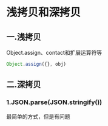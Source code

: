 # 浅拷贝和深拷贝
## 一.浅拷贝
Object.assign、contact和扩展运算符等

```javascript
Object.assign({}, obj)
```

## 二.深拷贝

### 1.JSON.parse(JSON.stringify())
最简单的方式，但是有问题

